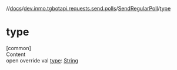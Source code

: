 //[docs](../../../index.md)/[dev.inmo.tgbotapi.requests.send.polls](../index.md)/[SendRegularPoll](index.md)/[type](type.md)



# type  
[common]  
Content  
open override val [type](type.md): [String](https://kotlinlang.org/api/latest/jvm/stdlib/kotlin/-string/index.html)  



